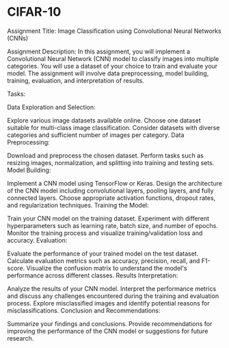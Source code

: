 # CIFAR-10

Assignment Title: Image Classification using Convolutional Neural Networks (CNNs)

Assignment Description: In this assignment, you will implement a Convolutional Neural Network (CNN) model to classify images into multiple categories. You will use a dataset of your choice to train and evaluate your model. The assignment will involve data preprocessing, model building, training, evaluation, and interpretation of results.

Tasks:

Data Exploration and Selection:

Explore various image datasets available online.
Choose one dataset suitable for multi-class image classification. Consider datasets with diverse categories and sufficient number of images per category.
Data Preprocessing:

Download and preprocess the chosen dataset. Perform tasks such as resizing images, normalization, and splitting into training and testing sets.
Model Building:

Implement a CNN model using TensorFlow or Keras.
Design the architecture of the CNN model including convolutional layers, pooling layers, and fully connected layers.
Choose appropriate activation functions, dropout rates, and regularization techniques.
Training the Model:

Train your CNN model on the training dataset.
Experiment with different hyperparameters such as learning rate, batch size, and number of epochs.
Monitor the training process and visualize training/validation loss and accuracy.
Evaluation:

Evaluate the performance of your trained model on the test dataset.
Calculate evaluation metrics such as accuracy, precision, recall, and F1-score.
Visualize the confusion matrix to understand the model's performance across different classes.
Results Interpretation:

Analyze the results of your CNN model.
Interpret the performance metrics and discuss any challenges encountered during the training and evaluation process.
Explore misclassified images and identify potential reasons for misclassifications.
Conclusion and Recommendations:

Summarize your findings and conclusions.
Provide recommendations for improving the performance of the CNN model or suggestions for future research.
